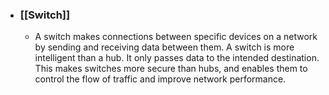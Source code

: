 - ### **[[Switch]]**
	- A switch makes connections between specific devices on a network by sending and receiving data between them. A switch is more intelligent than a hub. It only passes data to the intended destination. This makes switches more secure than hubs, and enables them to control the flow of traffic and improve network performance. 